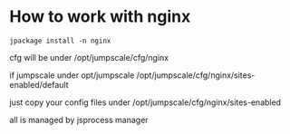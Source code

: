 How to work with nginx
======================

~~~~ {.sourceCode .python}
jpackage install -n nginx
~~~~

cfg will be under /opt/jumpscale/cfg/nginx

if jumpscale under opt/jumpscale
/opt/jumpscale/cfg/nginx/sites-enabled/default

just copy your config files under /opt/jumpscale/cfg/nginx/sites-enabled

all is managed by jsprocess manager
